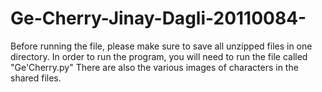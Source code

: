 # Ge-Cherry-Jinay-Dagli-20110084-
Before running the file, please make sure to save all unzipped files in one directory.
In order to run the program, you will need to run the file called "Ge'Cherry.py"
There are also the various images of characters in the shared files.
